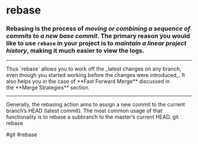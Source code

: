 # rebase

### **Rebasing** is the process of _moving or combining a sequence of commits to a new base commit_. The primary reason you would like to use `rebase` in your project is to _maintain a linear project history_, making it much easier to view the logs.

<hr>
Thus `rebase` allows you to work off the _latest changes on any branch, even though you started working before the changes were introduced_. It also helps you in the case of **Fast Forward Merge** discussed in the **Merge Strategies** section.
<hr>
Generally, the rebasing action aims to assign a new commit to the current branch’s HEAD (latest commit). The most common usage of that functionality is to rebase a subbranch to the master’s current HEAD.
git rebase <source branch>

#git #rebase